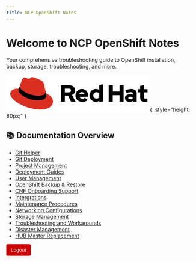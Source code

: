 ```yaml
---
title: NCP OpenShift Notes
---
```


# Welcome to NCP OpenShift Notes

Your comprehensive troubleshooting guide to OpenShift installation, backup, storage, troubleshooting, and more.

![Red Hat Logo](images/logowhite.png){: style="height: 80px;" }

## 📚 Documentation Overview

- [Git Helper](git-helper/ncd-git-backup.md)
- [Git Deployment](git-helper/Deployment/git-server-deployment.md)
- [Project Management](openshift/projectmanagement/scope.md)
- [Deployment Guides](openshift/deployment/automation/nokia-site-config-fixes.md)
- [User Management](openshift/usermanagement/user-management.md)
- [OpenShift Backup & Restore](openshift/backup-restore/ACM-GEO-RED.md)
- [CNF Onboarding Support](openshift/CNF-onboarding-support/image-tls-issue.md)
- [Intergrations](openshift/Intergration/syslog.md)
- [Maintenance Procedures](openshift/maintenace/cluster-stop-start.md)
- [Networking Configurations](openshift/networking/metalb-troubleshooting.md)
- [Storage Management](openshift/storagemanagement/ceph-rebalanceissue.md)
- [Troubleshooting and Workarounds](openshift/troubleshooting/ncomsa.md)
- [Disaster Management](openshift/disaster-management/infra-manager-redeployment/index.md)
- [HUB Master Replacement](openshift/disaster-management/hub-cluster-redeployment/master-replacment.md)



<button onclick="sessionStorage.removeItem('authenticated'); location.reload();"
        style="padding: 8px 12px; background-color: #cc0000; color: white; border: none; border-radius: 4px; cursor: pointer;">
  Logout
</button>